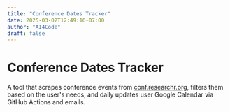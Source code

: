 ```yaml
---
title: "Conference Dates Tracker"
date: 2025-03-02T12:49:16+07:00
author: "AI4Code"
draft: false
---
```


# Conference Dates Tracker 

A tool that scrapes conference events from [conf.researchr.org](https://conf.researchr.org), filters them based on the user's needs, and daily updates user Google Calendar via GitHub Actions and emails.